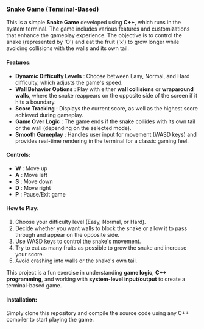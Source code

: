 ### Snake Game (Terminal-Based)

This is a simple **Snake Game** developed using **C++**, which runs in the system terminal. The game includes various features and customizations that enhance the gameplay experience. The objective is to control the snake (represented by 'O') and eat the fruit ('x') to grow longer while avoiding collisions with the walls and its own tail.

#### Features:
- **Dynamic Difficulty Levels** : Choose between Easy, Normal, and Hard difficulty, which adjusts the game's speed.
- **Wall Behavior Options** : Play with either **wall collisions** or **wraparound walls**, where the snake reappears on the opposite side of the screen if it hits a boundary.
- **Score Tracking** : Displays the current score, as well as the highest score achieved during gameplay.
- **Game Over Logic** : The game ends if the snake collides with its own tail or the wall (depending on the selected mode).
- **Smooth Gameplay** : Handles user input for movement (WASD keys) and provides real-time rendering in the terminal for a classic gaming feel.

#### Controls:
- **W** : Move up
- **A** : Move left
- **S** : Move down
- **D** : Move right
- **P** : Pause/Exit game

#### How to Play:
1. Choose your difficulty level (Easy, Normal, or Hard).
2. Decide whether you want walls to block the snake or allow it to pass through and appear on the opposite side.
3. Use WASD keys to control the snake's movement.
4. Try to eat as many fruits as possible to grow the snake and increase your score.
5. Avoid crashing into walls or the snake's own tail.

This project is a fun exercise in understanding **game logic**, **C++ programming**, and working with **system-level input/output** to create a terminal-based game.

#### Installation:
Simply clone this repository and compile the source code using any C++ compiler to start playing the game.

